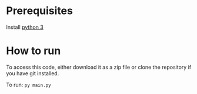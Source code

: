 # Prerequisites
Install [python 3](https://www.python.org/downloads/)

# How to run
To access this code, either download it as a zip file or clone the repository if you have git installed.

To run: `py main.py`